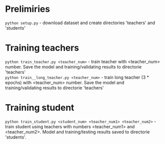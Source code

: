 # Prelimiries

`python setup.py` - download dataset and create directories 'teachers' and 'students'

# Training teachers

`python train_teacher.py <teacher_num>` - train teacher with <teacher_num> number. Save the model and training/validating results to directorie 'teachers'\
`python train__long_teacher.py <teacher_num>` - train long teacher (3 * epochs) with <teacher_num> number. Save the model and training/validating results to directorie 'teachers'

# Training student

`python train_student.py <student_num> <teacher_num1> <teacher_num2>` - train student using teachers with numbers <teacher_num1> and <teacher_num2>. Model and training/testing results saved to directorie 'students'.
